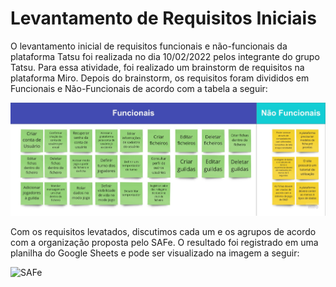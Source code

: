 # Levantamento de Requisitos Iniciais

O levantamento inicial de requisitos funcionais e não-funcionais da plataforma Tatsu foi realizada no dia 10/02/2022 pelos integrante do grupo Tatsu. Para essa atividade, foi realizado um brainstorm de requisitos na plataforma Miro. Depois do brainstorm, os requisitos foram divididos em Funcionais e Não-Funcionais de acordo com a tabela a seguir:

<img src="../Assets/Images/requirements.jpg" alt="Tabela de Requisitos">

Com os requisitos levatados, discutimos cada um e os agrupos de acordo com a organização proposta pelo SAFe. O resultado foi registrado em uma planilha do Google Sheets e pode ser visualizado na imagem a seguir:

<img src="../Assets/Images/SAFe.jpg" alt="SAFe">
